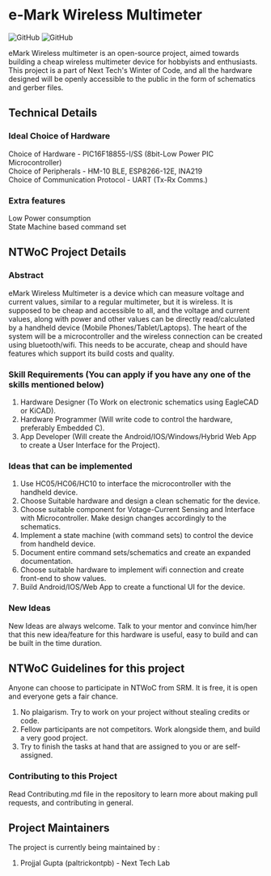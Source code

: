 # e-Mark Wireless Multimeter

![GitHub](https://img.shields.io/badge/NTWoC-2018-blue.svg) ![GitHub](https://img.shields.io/github/license/mashape/apistatus.svg)

eMark Wireless multimeter is an open-source project, aimed towards building a cheap wireless multimeter device for hobbyists and enthusiasts. This project is a part of Next Tech's Winter of Code, and all the hardware designed will be openly accessible to the public in the form of schematics and gerber files.

## Technical Details
### Ideal Choice of Hardware
Choice of Hardware  - PIC16F18855-I/SS (8bit-Low Power PIC Microcontroller)  
Choice of Peripherals - HM-10 BLE, ESP8266-12E, INA219  
Choice of Communication Protocol - UART (Tx-Rx Comms.)  

### Extra features
Low Power consumption  
State Machine based command set  

## NTWoC Project Details

### Abstract

eMark Wireless Multimeter is a device which can measure voltage and current values, similar to a regular multimeter, but it is wireless. It is supposed to be cheap and accessible to all, and the voltage and current values, along with power and other values can be directly read/calculated by a handheld device (Mobile Phones/Tablet/Laptops). The heart of the system will be a microcontroller and the wireless connection can be created using bluetooth/wifi. This needs to be accurate, cheap and should have features which support its build costs and quality.

### Skill Requirements (You can apply if you have any one of the skills mentioned below)

1) Hardware Designer (To Work on electronic schematics using EagleCAD or KiCAD).  
2) Hardware Programmer (Will write code to control the hardware, preferably Embedded C).  
3) App Developer (Will create the Android/IOS/Windows/Hybrid Web App to create a User Interface for the Project).  

### Ideas that can be implemented

1) Use HC05/HC06/HC10 to interface the microcontroller with the handheld device.  
2) Choose Suitable hardware and design a clean schematic for the device.
3) Choose suitable component for Votage-Current Sensing and Interface with Microcontroller. Make design changes accordingly to the schematics.
4) Implement a state machine (with command sets) to control the device from handheld device.  
5) Document entire command sets/schematics and create an expanded documentation.   
6) Choose suitable hardware to implement wifi connection and create front-end to show values.  
7) Build Android/IOS/Web App to create a functional UI for the device.  

### New Ideas
New Ideas are always welcome. Talk to your mentor and convince him/her that this new idea/feature for this hardware is useful, easy to build and can be built in the time duration. 

## NTWoC Guidelines for this project

Anyone can choose to participate in NTWoC from SRM. It is free, it is open and everyone gets a fair chance.

1) No plaigarism. Try to work on your project without stealing credits or code.  
2) Fellow participants are not competitors. Work alongside them, and build a very good project.  
3) Try to finish the tasks at hand that are assigned to you or are self-assigned.

### Contributing to this Project
Read Contributing.md file in the repository to learn more about making pull requests, and contributing in general.

## Project Maintainers
The project is currently being maintained by :  
1) Projjal Gupta (paltrickontpb) - Next Tech Lab
